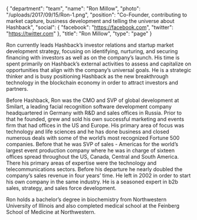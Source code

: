 {
  "department": "team",
  "name": "Ron Millow",
  "photo": "/uploads/2017/09/15/Ron-1.png",
  "position": "Co-Founder, contributing to market capture, business development and telling the universe about Hashback",
  "social": {
    "facebook": "https://facebook.com",
    "twitter": "https://twitter.com"
  },
  "title": "Ron Millow",
  "type": "page"
}


Ron currently leads Hashback’s investor relations and startup market development strategy, focusing on identifying, nurturing, and securing financing with investors as well as on the company’s launch. His time is spent primarily on Hashback’s external activities to assess and capitalize on opportunities that align with the company’s universal goals. He is a strategic thinker and is busy positioning Hashback as the new breakthrough technology in the blockchain economy in order to attract investors and partners.

Before Hashback, Ron was the CMO and SVP of global development at Smilart, a leading facial recognition software development company headquartered in Germany with R&D and sales offices in Russia. Prior to that he founded, grew and sold his own successful marketing and events firm that had offices in the US and Europe. His primary area of focus was technology and life sciences and he has done business and closed numerous deals with some of the world’s most recognized Fortune 500 companies. Before that he was SVP of sales - Americas for the world’s largest event production company where he was in charge of sixteen offices spread throughout the US, Canada, Central and South America. There his primary areas of expertise were the technology and telecommunications sectors. Before his departure he nearly doubled the company’s sales revenue in four years’ time. He left in 2002 in order to start his own company in the same industry. He is a seasoned expert in b2b sales, strategy, and sales force development.

Ron holds a bachelor’s degree in biochemistry from Northwestern University of Illinois and also completed medical school at the Feinberg School of Medicine at Northwestern.